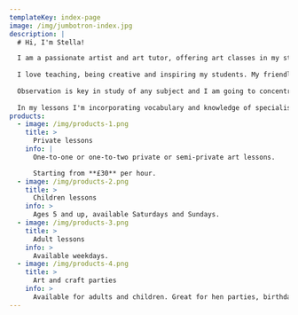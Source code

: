 ```yaml
---
templateKey: index-page
image: /img/jumbotron-index.jpg
description: |
  # Hi, I'm Stella!

  I am a passionate artist and art tutor, offering art classes in my studio in Woking, Guildford, Surrey and the surrounging area. 
  
  I love teaching, being creative and inspiring my students. My friendly approach will help you easily grasp the important rules of drawing and painting, including the use of perspective, sense of space, light and shade, colour and other basics.
  
  Observation is key in study of any subject and I am going to concentrate on this technique and how to apply this knowledge correctly in your artistic works. I endeavour to tailor my approach to unique individual needs of each of my students, carefully judging my pace, using elements of fun, music and a wide range of media throughout the course.
  
  In my lessons I'm incorporating vocabulary and knowledge of specialist terms relevant to the chosen area study.
products:
  - image: /img/products-1.png
    title: >
      Private lessons
    info: |
      One-to-one or one-to-two private or semi-private art lessons.

      Starting from **£30** per hour.
  - image: /img/products-2.png
    title: >
      Children lessons
    info: >
      Ages 5 and up, available Saturdays and Sundays.
  - image: /img/products-3.png
    title: >
      Adult lessons
    info: >
      Available weekdays.
  - image: /img/products-4.png
    title: >
      Art and craft parties
    info: >
      Available for adults and children. Great for hen parties, birthday parties, and group classes!
---
```



